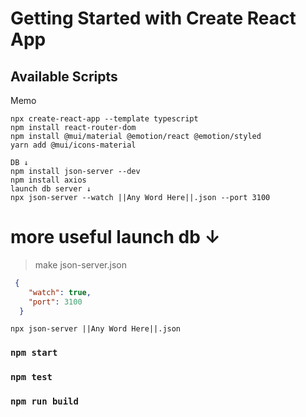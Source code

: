 # Getting Started with Create React App

## Available Scripts

Memo
```
npx create-react-app --template typescript
npm install react-router-dom
npm install @mui/material @emotion/react @emotion/styled
yarn add @mui/icons-material
```

```
DB ↓
npm install json-server --dev
npm install axios
launch db server ↓
npx json-server --watch ||Any Word Here||.json --port 3100
```

# more useful launch db ↓

> make json-server.json
```json
 {
    "watch": true,
    "port": 3100
  }
```
```
npx json-server ||Any Word Here||.json
```


### `npm start`

### `npm test`

### `npm run build`
